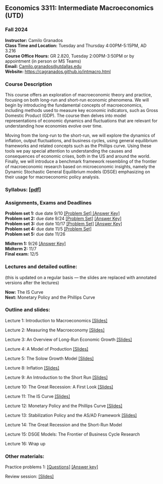 ## Economics 3311: Intermediate Macroeconomics (UTD)
### Fall 2024

**Instructor:** Camilo Granados \
**Class Time and Location:** Tuesday and Thursday 4:00PM-5:15PM, AD 3.216  \
**Course Office Hours:**  GR 2.820, Tuesday 2:00PM-3:50PM  or by appointment (in person or MS Teams) \
**Email:** Camilo.granados@utdallas.edu \
**Website:** <a href="https://cagranados.github.io/intmacro.html"><u>https://cagranados.github.io/intmacro.html</u></a> 


### Course Description

This course offers an exploration of macroeconomic theory and practice, focusing on both long-run and short-run economic phenomena. We will begin by introducing the fundamental concepts of macroeconomics, including methods used to measure key economic indicators, such as Gross Domestic Product (GDP). The course then delves into model representations of economic dynamics and fluctuations that are relevant for understanding how economies evolve over time.

Moving from the long-run to the short-run, we will explore the dynamics of inflation, output fluctuations, and business cycles, using general equilibrium frameworks and related concepts such as the Phillips curve. Using these tools we pay special attention to understanding the causes and consequences of economic crises, both in the US and around the world. Finally, we will introduce a benchmark framework resembling of the frontier of macroeconomic research based on microeconomic insights, namely the Dynamic Stochastic General Equilibrium models (DSGE) emphasizing on their usage for macroeconomic policy analysis. 


### Syllabus:  <a href="https://cagranados.github.io/files/intmacrofall24/IntermMacroAut24_syllabus.pdf"><u>[pdf]</u></a> 


### Assignments, Exams and Deadlines


**Problem set 1:** due date 9/10 <a href="https://cagranados.github.io/files/intmacrofall24/PS1.pdf"><u>[Problem Set]</u> </a> <a href="https://cagranados.github.io/files/intmacrofall24/PS1_AnswerKey.pdf"><u>[Answer Key]</u></a> \
**Problem set 2:** due date 9/24  <a href="https://cagranados.github.io/files/intmacrofall24/PS2.pdf"><u>[Problem Set]</u></a> <a href="https://cagranados.github.io/files/intmacrofall24/PS2_AnswerKey.pdf"><u>[Answer Key]</u></a> \
**Problem set 3:** due date 10/17 <a href="https://cagranados.github.io/files/intmacrofall24/PS3.pdf"><u>[Problem Set]</u></a> <a href="https://cagranados.github.io/files/intmacrofall24/PS3_AnswerKey.pdf"><u>[Answer Key]</u></a> \
**Problem set 4:** due date 11/5 <a href="https://cagranados.github.io/files/intmacrofall24/PS4.pdf"><u>[Problem Set]</u></a> <!-- <a href="https://cagranados.github.io/files/intmacrofall24/PS4_AnswerKey.pdf"><u>[Answer Key]</u></a> --> \
**Problem set 5:** due date 11/26 <!-- <a href="https://cagranados.github.io/files/intmacrofall24/PS5.pdf"><u>[Problem Set]</u></a> <a href="https://cagranados.github.io/files/intmacrofall24/PS5_AnswerKey.pdf"><u>[Answer Key]</u></a>  -->

**Midterm 1:** 9/26  <a href="https://cagranados.github.io/files/intmacrofall24/Midterm1_Fall2024_AK.pdf"><u>[Answer Key]</u></a> \
**Midterm 2:** 11/7  <!-- <a href="https://cagranados.github.io/files/intmacrofall24/Midterm_MSMacro_AnsKey.pdf"><u>[Answer Key]</u></a> --> \
**Final exam:** 12/5  <!--  <a href="https://cagranados.github.io/files/intmacrofall24/Final_MSMacro_AnsKey.pdf"><u>[Answer Key]</u></a> -->


### Lectures and detailed outline: 
(this is updated on a regular basis — the slides are replaced with annotated versions after the lectures)

**Now:** The IS Curve   \
**Next:** Monetary Policy and the Phillips Curve


### Outline and slides:

Lecture 1: Introduction to Macroeconomics <a href="https://cagranados.github.io/files/intmacrofall24/L1_Introduction.pdf"><u>[Slides]</u></a> 

Lecture 2: Measuring the Macroeconomy <a href="https://cagranados.github.io/files/intmacrofall24/L2_Measuring the Macroeconomy.pdf"><u>[Slides]</u></a> 

Lecture 3: An Overview of Long-Run Economic Growth <a href="https://cagranados.github.io/files/intmacrofall24/L3_An Overview of Long Term Economic Growth.pdf"><u>[Slides]</u></a> 

Lecture 4: A Model of Production <a href="https://cagranados.github.io/files/intmacrofall24/L4_A Model of Production.pdf"><u>[Slides]</u></a> 

Lecture 5: The Solow Growth Model <a href="https://cagranados.github.io/files/intmacrofall24/L5_Solow Growth Model.pdf"><u>[Slides]</u></a> 

Lecture 8: Inflation <a href="https://cagranados.github.io/files/intmacrofall24/L8_Inflation.pdf"><u>[Slides]</u></a> 

Lecture 9: An Introduction to the Short Run <a href="https://cagranados.github.io/files/intmacrofall24/L9_An Introduction to the Short Run.pdf"><u>[Slides]</u></a> 

Lecture 10: The Great Recession: A First Look <a href="https://cagranados.github.io/files/intmacrofall24/L10_Great Recession A First Look.pdf"><u>[Slides]</u></a> 

Lecture 11: The IS Curve <a href="https://cagranados.github.io/files/intmacrofall24/L11_The IS Curve.pdf"><u>[Slides]</u></a> 

Lecture 12: Monetary Policy and the Phillips Curve <a href="https://cagranados.github.io/files/intmacrofall24/L12_Monetary Policy and the Phillips Curve.pdf"><u>[Slides]</u></a> 

Lecture 13: Stabilization Policy and the AS/AD Framework <a href="https://cagranados.github.io/files/intmacrofall24/L13_Stabilization Policy and ASAD.pdf"><u>[Slides]</u></a> 

Lecture 14: The Great Recession and the Short-Run Model 

Lecture 15: DSGE Models: The Frontier of Business Cycle Research

Lecture 16: Wrap up



### Other materials: 

Practice problems 1: <a href="https://cagranados.github.io/files/intmacrofall24/PracticeProblems1.pdf"><u>[Questions]</u></a> <a href="https://cagranados.github.io/files/intmacrofall24/PracticeProblems1_Answerkey.pdf"><u>[Answer key]</u></a> 

Review session: <a href="https://cagranados.github.io/files/intmacrofall24/Review_Mid1.pdf"><u>[Slides]</u></a>